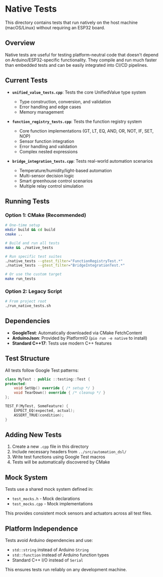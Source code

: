 # Native Tests

This directory contains tests that run natively on the host machine (macOS/Linux) without requiring an ESP32 board.

## Overview

Native tests are useful for testing platform-neutral code that doesn't depend on Arduino/ESP32-specific functionality. They compile and run much faster than embedded tests and can be easily integrated into CI/CD pipelines.

## Current Tests

- **`unified_value_tests.cpp`**: Tests the core UnifiedValue type system
  - Type construction, conversion, and validation
  - Error handling and edge cases
  - Memory management
- **`function_registry_tests.cpp`**: Tests the function registry system

  - Core function implementations (GT, LT, EQ, AND, OR, NOT, IF, SET, NOP)
  - Sensor function integration
  - Error handling and validation
  - Complex nested expressions

- **`bridge_integration_tests.cpp`**: Tests real-world automation scenarios
  - Temperature/humidity/light-based automation
  - Multi-sensor decision logic
  - Smart greenhouse control scenarios
  - Multiple relay control simulation

## Running Tests

### Option 1: CMake (Recommended)

```bash
# One-time setup
mkdir build && cd build
cmake ..

# Build and run all tests
make && ./native_tests

# Run specific test suites
./native_tests --gtest_filter="FunctionRegistryTest.*"
./native_tests --gtest_filter="BridgeIntegrationTest.*"

# Or use the custom target
make run_tests
```

### Option 2: Legacy Script

```bash
# From project root
./run_native_tests.sh
```

## Dependencies

- **GoogleTest**: Automatically downloaded via CMake FetchContent
- **ArduinoJson**: Provided by PlatformIO (`pio run -e native` to install)
- **Standard C++17**: Tests use modern C++ features

## Test Structure

All tests follow Google Test patterns:

```cpp
class MyTest : public ::testing::Test {
protected:
    void SetUp() override { /* setup */ }
    void TearDown() override { /* cleanup */ }
};

TEST_F(MyTest, SomeFeature) {
    EXPECT_EQ(expected, actual);
    ASSERT_TRUE(condition);
}
```

## Adding New Tests

1. Create a new `.cpp` file in this directory
2. Include necessary headers from `../src/automation_dsl/`
3. Write test functions using Google Test macros
4. Tests will be automatically discovered by CMake

## Mock System

Tests use a shared mock system defined in:

- `test_mocks.h` - Mock declarations
- `test_mocks.cpp` - Mock implementations

This provides consistent mock sensors and actuators across all test files.

## Platform Independence

Tests avoid Arduino dependencies and use:

- `std::string` instead of Arduino `String`
- `std::function` instead of Arduino function types
- Standard C++ I/O instead of `Serial`

This ensures tests run reliably on any development machine.
